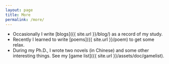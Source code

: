 ```yaml
---
layout: page
title: More
permalink: /more/
---
```


- Occasionally I write [blogs]({{ site.url }}/blog/) as a record of my study. 
- Recently I learned to write [poems]({{ site.url }}/poem) to get some relax. 
- During my Ph.D., I wrote two novels (in Chinese) and some other interesting things. See my [game list]({{ site.url }}/assets/doc/gamelist). 



